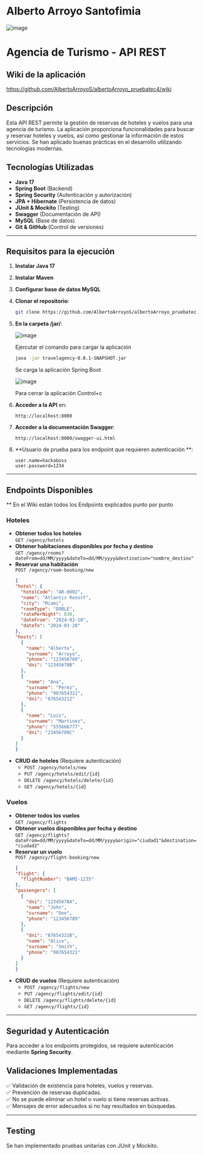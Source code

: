 # Alberto Arroyo Santofimia

![image](https://github.com/user-attachments/assets/cd99e2d6-f4da-453f-a88a-e8c30087fa9a)


# Agencia de Turismo - API REST

## Wiki de la aplicación

https://github.com/AlbertoArroyoS/albertoArroyo_pruebatec4/wiki

## Descripción

Esta API REST permite la gestión de reservas de hoteles y vuelos para una agencia de turismo. La aplicación proporciona funcionalidades para buscar y reservar hoteles y vuelos, así como gestionar la información de estos servicios. Se han aplicado buenas prácticas en el desarrollo utilizando tecnologías modernas.

## Tecnologías Utilizadas

- **Java 17**
- **Spring Boot** (Backend)
- **Spring Security** (Autenticación y autorización)
- **JPA + Hibernate** (Persistencia de datos)
- **JUnit & Mockito** (Testing)
- **Swagger** (Documentación de API)
- **MySQL** (Base de datos)
- **Git & GitHub** (Control de versiones)

---

## Requisitos para la ejecución

1. **Instalar Java 17**
2. **Instalar Maven**
3. **Configurar base de datos MySQL**
4. **Clonar el repositorio**:
   ```bash
   git clone https://github.com/AlbertoArroyoS/albertoArroyo_pruebatec4.git
   ```
5. **En la carpeta /jar/**:
   
   ![image](https://github.com/user-attachments/assets/e2f588b3-ca75-444e-adc1-a07a1bd62d0c)

   Ejercutar el comando para cargar la aplicación
   
   ```bash
   java -jar travelagency-0.0.1-SNAPSHOT.jar
   ```

   Se carga la aplicación Spring Boot
   
   ![image](https://github.com/user-attachments/assets/046afec9-e946-45bd-a275-004df3c67419)

   Para cerrar la aplicación Control+c

6. **Acceder a la API** en:
   ```
   http://localhost:8080
   ```
7. **Acceder a la documentación Swagger**:
   ```
   http://localhost:8080/swagger-ui.html
   ```
8. **Usuario de prueba para los endpoint que requieren autenticación **:
   ```
   user.name=hackaboss
   user.password=1234
   ```

---

## Endpoints Disponibles

** En el Wiki están todos los Endpoints explicados punto por punto

### Hoteles

- **Obtener todos los hoteles**  
  `GET /agency/hotels`
- **Obtener habitaciones disponibles por fecha y destino**  
  `GET /agency/rooms?dateFrom=dd/MM/yyyy&dateTo=dd/MM/yyyy&destination="nombre_destino"`
- **Reservar una habitación**  
  `POST /agency/room-booking/new`
  ```json
  {
  "hotel": {
    "hotelCode": "AR-0002",
    "name": "Atlantis Resort",
    "city": "Miami",
    "roomType": "DOBLE",
    "ratePerNight": 630,
    "dateFrom": "2024-02-10",
    "dateTo": "2024-03-20"
  },
  "hosts": [
    {
      "name": "Alberto",
      "surname": "Arroyo",
      "phone": "123456789",
      "dni": "12345678B"
    },
    {
      "name": "Ana",
      "surname": "Pérez",
      "phone": "987654321",
      "dni": "87654321Z"
    },
    {
      "name": "Luis",
      "surname": "Martinez",
      "phone": "555666777",
      "dni": "23456789C"
    }
  ]
  }

  ```
- **CRUD de hoteles** (Requiere autenticación)
  - `POST /agency/hotels/new`
  - `PUT /agency/hotels/edit/{id}`
  - `DELETE /agency/hotels/delete/{id}`
  - `GET /agency/hotels/{id}`

### Vuelos

- **Obtener todos los vuelos**  
  `GET /agency/flights`
- **Obtener vuelos disponibles por fecha y destino**  
  `GET /agency/flights?dateFrom=dd/MM/yyyy&dateTo=dd/MM/yyyy&origin="ciudad1"&destination="ciudad2"`
- **Reservar un vuelo**  
  `POST /agency/flight-booking/new`
  ```json
  {
  "flight": {
    "flightNumber": "BAMI-1235"
  },
  "passengers": [
    {
      "dni": "12345678A",
      "name": "John",
      "surname": "Doe",
      "phone": "123456789"
    },
    {
      "dni": "87654321B",
      "name": "Alice",
      "surname": "Smith",
      "phone": "987654321"
    }
  ]
  }

  ```
- **CRUD de vuelos** (Requiere autenticación)
  - `POST /agency/flights/new`
  - `PUT /agency/flights/edit/{id}`
  - `DELETE /agency/flights/delete/{id}`
  - `GET /agency/flights/{id}`

---

## Seguridad y Autenticación

Para acceder a los endpoints protegidos, se requiere autenticación mediante **Spring Security**.


## Validaciones Implementadas

✅ Validación de existencia para hoteles, vuelos y reservas.  
✅ Prevención de reservas duplicadas.  
✅ No se puede eliminar un hotel o vuelo si tiene reservas activas.  
✅ Mensajes de error adecuados si no hay resultados en búsquedas.  

---

## Testing

Se han implementado pruebas unitarias con JUnit y Mockito.


